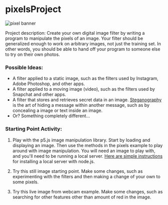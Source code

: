 # pixelsProject

![pixel banner](https://github.com/lizzybrooks/pixelsProject/blob/master/pixelspics/pixelbanner.png)

Project description: Create your own digital image filter by writing a program to manipulate the pixels of an image. Your filter should be generalized enough to work on arbitrary images, not just the training set. In other words, you should be able to hand off your program to someone else to try on their own photos.

### Possible Ideas:
* A filter applied to a static image, such as the filters used by Instagram, Adobe Photoshop, and other apps.
* A filter applied to a moving image (video), such as the filters used by Snapchat and other apps.
* A filter that stores and retrieves secret data in an image. [Steganography](http://en.wikipedia.org/wiki/Steganography) is the art of hiding a message within another message, such as by concealing a image or text inside an image.
* Or? Something completely different... 

### Starting Point Activity:

1) Play with the p5.js image manipulation library. Start by loading and displaying an image. Then use the methods in the pixels example to play around with image manipulation. You will need an image to play with, and you'll need to be running a local server. [Here are simple instructions](https://lwhs.myschoolapp.com/app/faculty#topicdetail/305975/32277002/32277002/653432/0/0) for installing a local server with node.js.

2) Try this still image starting point. Make some changes, such as experimenting with the filters and then making a change of your own to some pixels.

3) Try this live image from webcam example. Make some changes, such as searching for other features other than amount of red in the image.




